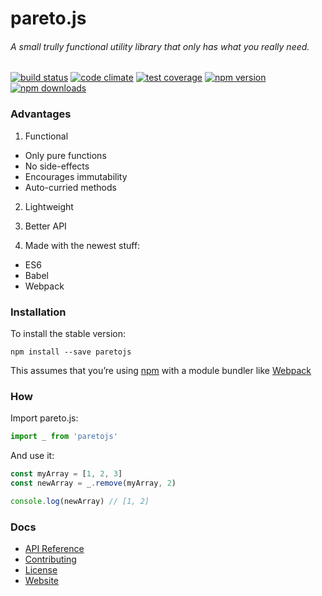 # pareto.js

###### A small trully functional utility library that only has what you really need.

[![build status](https://img.shields.io/travis/concretesolutions/pareto.js/master.svg?style=flat-square)](https://travis-ci.org/concretesolutions/pareto.js)
[![code climate](https://codeclimate.com/github/concretesolutions/pareto.js/badges/gpa.svg)](https://codeclimate.com/github/concretesolutions/pareto.js)
[![test coverage](https://codeclimate.com/github/concretesolutions/pareto.js/badges/coverage.svg)](https://codeclimate.com/github/concretesolutions/pareto.js/coverage)
[![npm version](https://img.shields.io/npm/v/paretojs.svg?style=flat-square)](https://www.npmjs.com/package/paretojs)
[![npm downloads](https://img.shields.io/npm/dm/paretojs.svg?style=flat-square)](https://www.npmjs.com/package/paretojs)

### Advantages

1. Functional
 * Only pure functions
 * No side-effects
 * Encourages immutability
 * Auto-curried methods

2. Lightweight

3. Better API

4. Made with the newest stuff:
 * ES6
 * Babel
 * Webpack

### Installation

To install the stable version:

```
npm install --save paretojs
```

This assumes that you’re using [npm](https://www.npmjs.com/) with a module bundler like [Webpack](http://webpack.github.io)

### How

Import pareto.js:

```js
import _ from 'paretojs'
```

And use it:

```js
const myArray = [1, 2, 3]
const newArray = _.remove(myArray, 2)

console.log(newArray) // [1, 2]

```
### Docs

* [API Reference](https://github.com/concretesolutions/pareto.js/blob/master/API.md)
* [Contributing](https://github.com/concretesolutions/pareto.js/blob/master/CONTRIBUTING.md)
* [License](https://github.com/concretesolutions/pareto.js/blob/master/LICENSE.md)
* [Website](http://www.concretesolutions.com.br/pareto.js/)
